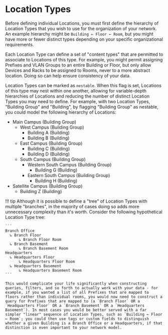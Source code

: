 # Location Types


Before defining individual Locations, you must first define the hierarchy of Location Types that you wish to use for the organization of your network. An example hierarchy might be `Building ← Floor ← Room`, but you might have more or fewer distinct types depending on your specific organizational requirements.

Each Location Type can define a set of "content types" that are permitted to associate to Locations of this type. For example, you might permit assigning Prefixes and VLAN Groups to an entire Building or Floor, but only allow Devices and Racks to be assigned to Rooms, never to a more abstract location. Doing so can help ensure consistency of your data.


Location Types can be marked as `nestable`. When this flag is set, Locations of this type may nest within one another, allowing for variable-depth hierarchies of Locations and reducing the number of distinct Location Types you may need to define. For example, with two Location Types, "Building Group" and "Building", by flagging "Building Group" as nestable, you could model the following hierarchy of Locations:

* Main Campus (Building Group)
    * West Campus (Building Group)
        * Building A (Building)
        * Building B (Building)
    * East Campus (Building Group)
        * Building C (Building)
        * Building D (Building)
    * South Campus (Building Group)
        * Western South Campus (Building Group)
            * Building G (Building)
        * Eastern South Campus (Building Group)
            * Building H (Building)
* Satellite Campus (Building Group)
    * Building Z (Building)

!!! tip
    Although it is possible to define a "tree" of Location Types with multiple "branches", in the majority of cases doing so adds more unnecessary complexity than it's worth. Consider the following hypothetical Location Type tree:

    ```
    Branch Office
      ↳ Branch Floor
          ↳ Branch Floor Room
      ↳ Branch Basement
          ↳ Branch Basement Room
    Headquarters
      ↳ Headquarters Floor
          ↳ Headquarters Floor Room
      ↳ Headquarters Basement
          ↳ Headquarters Basement Room
    ```

    This would complicate your life significantly when constructing queries, filters, and so forth to actually work with your data - for example, if you wanted a list of all Prefixes that are mapped to floors rather than individual rooms, you would now need to construct a query for Prefixes that are mapped to (a `Branch Floor` OR a `Headquarters Floor` OR a `Branch Basement` OR a `Headquarters Basement`). In most cases you would be better served with a far simpler "linear" sequence of Location Types, such as `Building ← Floor ← Room`; you could then use tags or custom fields to distinguish whether a given Building is a Branch Office or a Headquarters, if that distinction is even important to your network model.
